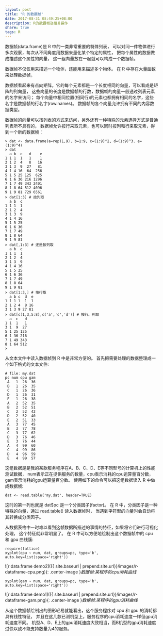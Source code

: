 ```yaml
---
layout: post
title: "R 的数据帧"
date: 2017-08-31 08:49:25+08:00
description: R的数据帧及相关操作
share: true
tags: R
---
```


数据帧(data.frame)是 R 中的一类非常重要的特殊列表，
可以对同一件物体进行多次观察，每次从不同角度用数据来量化某个特定的属性，
把每个属性的数据做成描述这个属性的向量，
这一组向量放在一起就可以构成一个数据帧。

数据帧不仅仅用来描述一个物体，还能用来描述多个物体。
在 R 中存在大量函数来处理数据帧。

数据帧看起来有点向矩阵，它的每个元素都是一个长度相同的向量，可以看成是矩阵的列向量，
这些向量的长度是数据帧的行数，数据帧的向量一般通过列表元素的名字来访问；
每个向量中相同位置(相同行)的元素也都拥有相同的名字，这些名字是数据帧的行名字(row.names)。
数据帧的各个向量允许拥有不同的内容数据类型。

数据帧的向量可以按列表的方式来访问，另外还有一种特殊的元素选择方式是普通列表所不具有的，
数据帧允许按行来取元素，也可以同时按列和行来取元素，得到一个新的数据帧：

    > dat <- data.frame(a=rep(1,9), b=1:9, c=(1:9)^2, d=(1:9)^3, e=(1:9)^4)
    > dat
      a b  c   d    e
    1 1 1  1   1    1
    2 1 2  4   8   16
    3 1 3  9  27   81
    4 1 4 16  64  256
    5 1 5 25 125  625
    6 1 6 36 216 1296
    7 1 7 49 343 2401
    8 1 8 64 512 4096
    9 1 9 81 729 6561
    > dat[1:3] # 按列取
      a b  c
    1 1 1  1
    2 1 2  4
    3 1 3  9
    4 1 4 16
    5 1 5 25
    6 1 6 36
    7 1 7 49
    8 1 8 64
    9 1 9 81
    > dat[,1:3] # 还是按列取
      a b  c
    1 1 1  1
    2 1 2  4
    3 1 3  9
    4 1 4 16
    5 1 5 25
    6 1 6 36
    7 1 7 49
    8 1 8 64
    9 1 9 81
    > dat[1:3,] # 按行取
      a b c  d  e
    1 1 1 1  1  1
    2 1 2 4  8 16
    3 1 3 9 27 81
    > dat[c(1,3,5:8),c('a','c','d')] # 按行、列取
      a  c   d
    1 1  1   1
    3 1  9  27
    5 1 25 125
    6 1 36 216
    7 1 49 343
    8 1 64 512
    >

从文本文件中读入数据帧到 R 中是非常方便的。
首先把需要处理的数据整理成一个如下格式的文本文件:

    # file: my.dat
    pc num cpu gam
     A   1  26  36
     B   1  26  35
     C   1  26  36
     D   1  26  31
     E   1  26  38
     A   2  52  35
     B   2  52  51
     C   2  52  42
     D   2  52  40
     E   2  51  33
     A   3  77  45
     B   3  77  78
     C   3  77  62
     D   3  76  46
     E   3  76  44
     A   4  99  60
     C   4  99  86
     D   4  96  59
     E   4  99  57

这组数据是是我的某款服务程序在A、B、C、D、E等不同型号的计算机上的性能测试数据，
num表示正在提供服务的数量，cpu表示消耗的cpu运算量百分数，gam表示消耗的gpu运算量百分数。
使用如下的命令可以把这组数据读入 R 中做成数据帧:

    dat <- read.table('my.dat', header=TRUE)

这时的第一列也就是 dat$pc 是一个分类因子(factor)。
在 R 中，分类因子是一种特殊的向量，通过 read.table() 读入数据帧时，
当遇到字符型的向量时会自动将其转换成分类因子。

从数据表格中一时难以看到这帧数据所描述的事情的特征，如果将它们进行可视化处理，
这个特征就非常明显了。
在 R 中可以方便地绘制出这个数据帧中的 cpu 和 gpu 曲线簇:

    require(lattice)
    xyplot(cpu ~ num, dat, groups=pc, type='b', auto.key=list(space='right'))

![r data.frame demo2]({{ site.baseurl | prepend:site.url}}/images/r-dataframe-cpu.png){: .center-image }*数据帧:某程序的cpu消耗曲线*

    xyplot(gam ~ num, dat, groups=pc, type='b', auto.key=list(space='right'))

![r data.frame demo1]({{ site.baseurl | prepend:site.url}}/images/r-dataframe-gam.png){: .center-image }*数据帧:某程序的gpu消耗曲线*

从这个数据帧绘制出的图形轻易就能看出，这个服务程序对 cpu 和 gpu 的消耗都具有线性特征，
并且在这几款已测机型上，服务程序的cpu消耗速度一样但gpu消耗速度不同。
机型A、D、E上的gpu消耗速度大致相当，而B机型的gpu消耗速度过快以致不能支持数量为4的服务。

